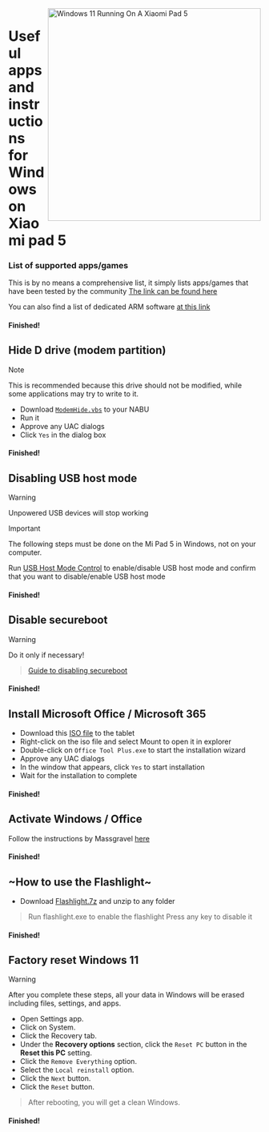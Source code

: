 <img align="right" src="https://raw.githubusercontent.com/erdilS/Port-Windows-11-Xiaomi-Pad-5/main/nabu.png" width="425" alt="Windows 11 Running On A Xiaomi Pad 5">

# Useful apps and instructions for Windows on Xiaomi pad 5

### List of supported apps/games
This is by no means a comprehensive list, it simply lists apps/games that have been tested by the community
[The link can be found here](https://docs.google.com/spreadsheets/d/1XYuoySgYQE0HL573sA-0RGMX7I4lt5rWJuQ8Z8yRJNY/edit?usp=drivesdk)

You can also find a list of dedicated ARM software [at this link](https://armrepo.ver.lt/)

#### Finished!

## Hide D drive (modem partition)
> [!NOTE]
> This is recommended because this drive should not be modified, while some applications may try to write to it.

- Download [`ModemHide.vbs`](https://github.com/Misha803/My-Scripts/releases/tag/ModemHide) to your NABU
- Run it
- Approve any UAC dialogs 
- Click `Yes` in the dialog box


#### Finished!


## Disabling USB host mode
> [!Warning]
> Unpowered USB devices will stop working

> [!Important]
> The following steps must be done on the Mi Pad 5 in Windows, not on your computer. 

Run [USB Host Mode Control](https://github.com/Misha803/My-Scripts/releases/tag/USB-Host-Mode-Control) to enable/disable USB host mode and  confirm that you want to disable/enable USB host mode 

#### Finished!


## Disable secureboot
> [!Warning]
> Do it only if necessary!

> [Guide to disabling secureboot](/guide/English/disable-secureboot-en.md)

#### Finished!


## Install Microsoft Office / Microsoft 365
- Download this [ISO file](https://drive.google.com/file/d/10FTyC0XBccj0BkxdIa_W_haixQz-d3to/view?usp=drivesdk) to the tablet
- Right-click on the iso file and select Mount to open it in explorer
- Double-click on ```Office Tool Plus.exe``` to start the installation wizard
- Approve any UAC dialogs 
- In the window that appears, click `Yes` to start installation 
- Wait for the installation to complete

#### Finished!


## Activate Windows / Office
Follow the instructions by Massgravel [here](https://github.com/massgravel/Microsoft-Activation-Scripts)

#### Finished!


## ~How to use the Flashlight~
 - Download [Flashlight.7z](https://github.com/erdilS/Port-Windows-11-Xiaomi-Pad-5/releases/download/1.0/flashlight_fix.7z) and unzip to any folder
> Run flashlight.exe to enable the flashlight
> Press any key to disable it

#### Finished!

## Factory reset Windows 11
> [!Warning]
> After you complete these steps, all your data in Windows will be erased including files, settings, and apps.
- Open Settings app.
- Click on System.
- Click the Recovery tab.
- Under the **Recovery options** section, click the ```Reset PC``` button in the **Reset this PC** setting.
- Click the ```Remove Everything``` option.
- Select the ```Local reinstall``` option.
- Click the `Next` button.
- Click the `Reset` button.
> After rebooting, you will get a clean Windows.

#### Finished!



















